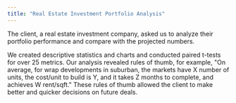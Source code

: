 ```yaml
---
title: "Real Estate Investment Portfolio Analysis"
---
```


The client, a real estate investment company, asked us to analyze their portfolio performance and compare with the projected numbers.

We created descriptive statistics and charts and conducted paired t-tests for over 25 metrics. Our analysis revealed rules of thumb, for example, "On average, for wrap developments in suburban, the markets have X number of units, the cost/unit to build is Y, and it takes Z months to complete, and achieves W rent/sqft." These rules of thumb allowed the client to make better and quicker decisions on future deals.
